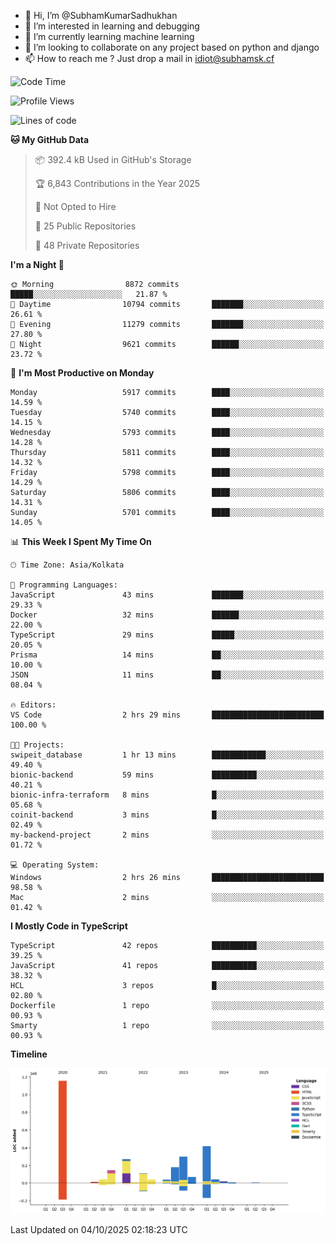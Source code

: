 - 👋 Hi, I’m @SubhamKumarSadhukhan
- 👀 I’m interested in learning and debugging
- 🌱 I’m currently learning machine learning
- 💞️ I’m looking to collaborate on any project based on python and django
- 📫 How to reach me ?
      Just drop a mail in idiot@subhamsk.cf

<!---
SubhamKumarSadhukhan/SubhamKumarSadhukhan is a ✨ special ✨ repository because its `README.md` (this file) appears on your GitHub profile.
You can click the Preview link to take a look at your changes.
--->


<!--START_SECTION:waka-->
![Code Time](http://img.shields.io/badge/Code%20Time-3%2C088%20hrs%2050%20mins-blue)

![Profile Views](http://img.shields.io/badge/Profile%20Views-0-blue)

![Lines of code](https://img.shields.io/badge/From%20Hello%20World%20I%27ve%20Written-2.8%20million%20lines%20of%20code-blue)

**🐱 My GitHub Data** 

> 📦 392.4 kB Used in GitHub's Storage 
 > 
> 🏆 6,843 Contributions in the Year 2025
 > 
> 🚫 Not Opted to Hire
 > 
> 📜 25 Public Repositories 
 > 
> 🔑 48 Private Repositories 
 > 
**I'm a Night 🦉** 

```text
🌞 Morning                8872 commits        █████░░░░░░░░░░░░░░░░░░░░   21.87 % 
🌆 Daytime                10794 commits       ███████░░░░░░░░░░░░░░░░░░   26.61 % 
🌃 Evening                11279 commits       ███████░░░░░░░░░░░░░░░░░░   27.80 % 
🌙 Night                  9621 commits        ██████░░░░░░░░░░░░░░░░░░░   23.72 % 
```
📅 **I'm Most Productive on Monday** 

```text
Monday                   5917 commits        ████░░░░░░░░░░░░░░░░░░░░░   14.59 % 
Tuesday                  5740 commits        ████░░░░░░░░░░░░░░░░░░░░░   14.15 % 
Wednesday                5793 commits        ████░░░░░░░░░░░░░░░░░░░░░   14.28 % 
Thursday                 5811 commits        ████░░░░░░░░░░░░░░░░░░░░░   14.32 % 
Friday                   5798 commits        ████░░░░░░░░░░░░░░░░░░░░░   14.29 % 
Saturday                 5806 commits        ████░░░░░░░░░░░░░░░░░░░░░   14.31 % 
Sunday                   5701 commits        ████░░░░░░░░░░░░░░░░░░░░░   14.05 % 
```


📊 **This Week I Spent My Time On** 

```text
🕑︎ Time Zone: Asia/Kolkata

💬 Programming Languages: 
JavaScript               43 mins             ███████░░░░░░░░░░░░░░░░░░   29.33 % 
Docker                   32 mins             ██████░░░░░░░░░░░░░░░░░░░   22.00 % 
TypeScript               29 mins             █████░░░░░░░░░░░░░░░░░░░░   20.05 % 
Prisma                   14 mins             ██░░░░░░░░░░░░░░░░░░░░░░░   10.00 % 
JSON                     11 mins             ██░░░░░░░░░░░░░░░░░░░░░░░   08.04 % 

🔥 Editors: 
VS Code                  2 hrs 29 mins       █████████████████████████   100.00 % 

🐱‍💻 Projects: 
swipeit_database         1 hr 13 mins        ████████████░░░░░░░░░░░░░   49.40 % 
bionic-backend           59 mins             ██████████░░░░░░░░░░░░░░░   40.21 % 
bionic-infra-terraform   8 mins              █░░░░░░░░░░░░░░░░░░░░░░░░   05.68 % 
coinit-backend           3 mins              █░░░░░░░░░░░░░░░░░░░░░░░░   02.49 % 
my-backend-project       2 mins              ░░░░░░░░░░░░░░░░░░░░░░░░░   01.72 % 

💻 Operating System: 
Windows                  2 hrs 26 mins       █████████████████████████   98.58 % 
Mac                      2 mins              ░░░░░░░░░░░░░░░░░░░░░░░░░   01.42 % 
```

**I Mostly Code in TypeScript** 

```text
TypeScript               42 repos            ██████████░░░░░░░░░░░░░░░   39.25 % 
JavaScript               41 repos            ██████████░░░░░░░░░░░░░░░   38.32 % 
HCL                      3 repos             █░░░░░░░░░░░░░░░░░░░░░░░░   02.80 % 
Dockerfile               1 repo              ░░░░░░░░░░░░░░░░░░░░░░░░░   00.93 % 
Smarty                   1 repo              ░░░░░░░░░░░░░░░░░░░░░░░░░   00.93 % 
```



**Timeline**

![Lines of Code chart](https://raw.githubusercontent.com/SubhamKumarSadhukhan/SubhamKumarSadhukhan/main/assets/bar_graph.png)


 Last Updated on 04/10/2025 02:18:23 UTC
<!--END_SECTION:waka-->
